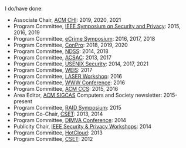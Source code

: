 I do/have done:

* Associate Chair, [ACM CHI][chi]: 2019, 2020, 2021
* Program Committee, [IEEE Symposium on Security and Privacy][snp]: 2015, 2016, 2019
* Program Committee, [eCrime Symposium][ecrime]: 2016, 2017, 2018
* Program Committee, [ConPro](https://www.ieee-security.org/TC/SP2018/workshops.html#ConPro): 2018, 2019, 2020
* Program Committee, [NDSS][ndss]: 2014, 2018
* Program Committee, [ACSAC][acsac]: 2013, 2017
* Program Committee, [USENIX Security][usec]: 2014, 2017, 2021
* Program Committee, [WEIS][weis]: 2017
* Program Committee, [LASER Workshop][laser]: 2016
* Program Committee, [WWW Conference][www]: 2016
* Program Committee, [ACM CCS][ccs]: 2015, 2016
* Area Editor, [ACM SIGCAS](http://www.sigcas.org/) Computers and Society newsletter: 2015-present
* Program Committee, [RAID Symposium][raid]: 2015
* Program Co-Chair, [CSET][cset]: 2013, 2014
* Program Committee, [DIMVA Conference][dimva]: 2014
* Publicity Chair, [IEEE Security & Privacy Workshops][spw]: 2014
* Program Committee, [HotCloud][hotcloud]: 2013
* Program Committee, [CSET][cset]: 2012

[chi]: https://sigchi.org/
[cset]: https://www.usenix.org/conferences/byname/135
[hotcloud]: https://www.usenix.org/conferences/byname/1
[ndss]: https://www.internetsociety.org/events/ndss-symposium
[dimva]: http://www.dimva.org/
[raid]: http://www.raid-symposium.org/
[spw]: http://www.ieee-security.org/TC/SP2014/
[www]: http://www.iw3c2.org/
[snp]: http://www.ieee-security.org/TC/SP-Index.html
[ccs]: http://dl.acm.org/event.cfm?id=RE182
[laser]: http://www.laser-workshop.org/
[ecrime]: http://www.antiphishing.org/apwg-events/
[weis]: http://econinfosec.org/
[usec]: https://www.usenix.org/conferences/byname/108
[acsac]: https://www.acsac.org
